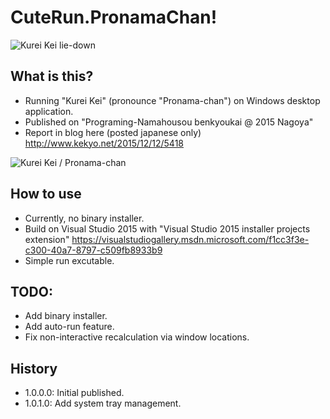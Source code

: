 # CuteRun.PronamaChan!
![Kurei Kei lie-down](https://raw.githubusercontent.com/kekyo/Pronama.InteropDemo/master/sd20_lie-down.png)

## What is this?
* Running "Kurei Kei" (pronounce "Pronama-chan") on Windows desktop application.
* Published on "Programing-Namahousou benkyoukai @ 2015 Nagoya"
* Report in blog here (posted japanese only) http://www.kekyo.net/2015/12/12/5418

![Kurei Kei / Pronama-chan](https://raw.githubusercontent.com/kekyo/Pronama.InteropDemo/master/Pronama.InteropDemo.gif)

## How to use
* Currently, no binary installer.
* Build on Visual Studio 2015 with "Visual Studio 2015 installer projects extension" https://visualstudiogallery.msdn.microsoft.com/f1cc3f3e-c300-40a7-8797-c509fb8933b9 
* Simple run excutable.

## TODO:
* Add binary installer.
* Add auto-run feature.
* Fix non-interactive recalculation via window locations.

## History
* 1.0.0.0: Initial published.
* 1.0.1.0: Add system tray management.
